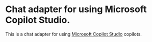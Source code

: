 # Chat adapter for using Microsoft Copilot Studio.

This is a chat adapter for using [Microsoft Copilot Studio](https://copilotstudio.microsoft.com/) copilots.
